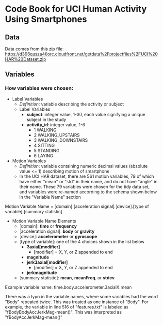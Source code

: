 # Code Book for UCI Human Activity Using Smartphones

## Data
Data comes from this zip file: https://d396qusza40orc.cloudfront.net/getdata%2Fprojectfiles%2FUCI%20HAR%20Dataset.zip


##  Variables
### How variables were chosen:
  * Label Variables
     * *Definition*: variable describing the activity or subject
     * Label Variables
        * **subject**: integer value, 1-30, each value signifying a unique subject in the study
        * **activity_id**: integer value, 1-6
           * 1 WALKING
           * 2 WALKING_UPSTAIRS
           * 3 WALKING_DOWNSTAIRS
           * 4 SITTING
           * 5 STANDING
           * 6 LAYING
  * Motion Variables
     * *Definition*: variable containing numeric decimal values (absolute value <= 1) describing motion of smartphone
     * In the UCI HAR dataset, there are 561 motion variables, 79 of which have either "mean" or "std" in their name, and do not have "angle" in their name. These 79 variables were chosen for the tidy data set, and variables were re-named according to the schema shown below in the "Variable Name" section

Motion Variable Name = [domain].[acceleration signal].[device].[type of variable].[summary statistic]
* Motion Variable Name Elements
   * [domain]: **time** or **frequency**
   * [acceleration signal]: **body** or **gravity**
   *  [device]: **accelerometer** or **gyroscope**
   * [type of variable]: one of the 4 choices shown in the list below
      * **3axial[modifier]**
        * [modifier] = X, Y, or Z appended to end
      * **magnitude**
      * **jerk3axial[modifier]**
        * [modifier] = X, Y, or Z appended to end
      * **jerkmagnitude**
   * [summary statistic]: **mean**, **meanFreq**, or **stdev** 

Example variable name: time.body.accelerometer.3axialX.mean

There was a typo in the variable names, where some variables had the word "Body" repeated twice.  This was treated as one instance of "Body".  For example, the variable in line 516 of "features.txt" is labeled as "fBodyBodyAccJerkMag-mean()".  This was interpreted as "fBodyAccJerkMag-mean()"
